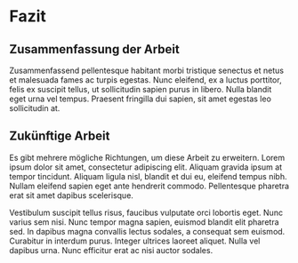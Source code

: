 # Fazit

<!--
Ein Kapitel, das die Arbeit durch Zusammenfassung der Lernpunkte und Skizzierung der  zukünftigen Forschungsbereiche abschließt.
-->

## Zusammenfassung der Arbeit

Zusammenfassend pellentesque habitant morbi tristique senectus et netus et malesuada fames ac turpis egestas. Nunc eleifend, ex a luctus porttitor, felis ex suscipit tellus, ut sollicitudin sapien purus in libero. Nulla blandit eget urna vel tempus. Praesent fringilla dui sapien, sit amet egestas leo sollicitudin at.

## Zukünftige Arbeit

Es gibt mehrere mögliche Richtungen, um diese Arbeit zu erweitern. Lorem ipsum dolor sit amet, consectetur adipiscing elit. Aliquam gravida ipsum at tempor tincidunt. Aliquam ligula nisl, blandit et dui eu, eleifend tempus nibh. Nullam eleifend sapien eget ante hendrerit commodo. Pellentesque pharetra erat sit amet dapibus scelerisque.

Vestibulum suscipit tellus risus, faucibus vulputate orci lobortis eget. Nunc varius sem nisi. Nunc tempor magna sapien, euismod blandit elit pharetra sed. In dapibus magna convallis lectus sodales, a consequat sem euismod. Curabitur in interdum purus. Integer ultrices laoreet aliquet. Nulla vel dapibus urna. Nunc efficitur erat ac nisi auctor sodales.
